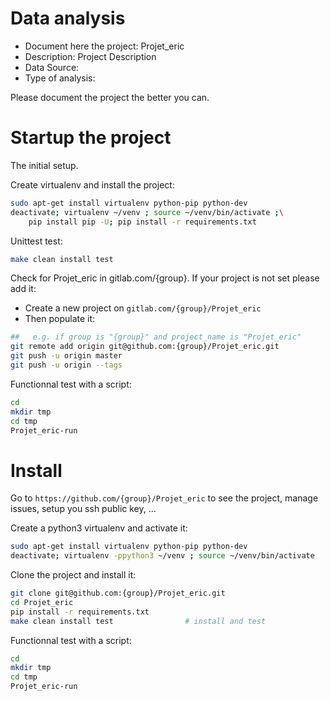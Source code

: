 # Data analysis
- Document here the project: Projet_eric
- Description: Project Description
- Data Source:
- Type of analysis:

Please document the project the better you can.

# Startup the project

The initial setup.

Create virtualenv and install the project:
```bash
sudo apt-get install virtualenv python-pip python-dev
deactivate; virtualenv ~/venv ; source ~/venv/bin/activate ;\
    pip install pip -U; pip install -r requirements.txt
```

Unittest test:
```bash
make clean install test
```

Check for Projet_eric in gitlab.com/{group}.
If your project is not set please add it:

- Create a new project on `gitlab.com/{group}/Projet_eric`
- Then populate it:

```bash
##   e.g. if group is "{group}" and project_name is "Projet_eric"
git remote add origin git@github.com:{group}/Projet_eric.git
git push -u origin master
git push -u origin --tags
```

Functionnal test with a script:

```bash
cd
mkdir tmp
cd tmp
Projet_eric-run
```

# Install

Go to `https://github.com/{group}/Projet_eric` to see the project, manage issues,
setup you ssh public key, ...

Create a python3 virtualenv and activate it:

```bash
sudo apt-get install virtualenv python-pip python-dev
deactivate; virtualenv -ppython3 ~/venv ; source ~/venv/bin/activate
```

Clone the project and install it:

```bash
git clone git@github.com:{group}/Projet_eric.git
cd Projet_eric
pip install -r requirements.txt
make clean install test                # install and test
```
Functionnal test with a script:

```bash
cd
mkdir tmp
cd tmp
Projet_eric-run
```
